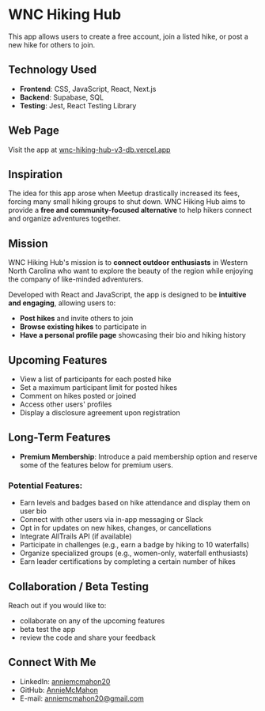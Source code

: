# WNC Hiking Hub
This app allows users to create a free account, join a listed hike, or post a new hike for others to join.

## Technology Used
* **Frontend**: CSS, JavaScript, React, Next.js
* **Backend**: Supabase, SQL
* **Testing**: Jest, React Testing Library

## Web Page
Visit the app at [wnc-hiking-hub-v3-db.vercel.app](https://wnc-hiking-hub-v3-db.vercel.app/)

## Inspiration
The idea for this app arose when Meetup drastically increased its fees, forcing many small hiking groups to shut down.  WNC Hiking Hub aims to provide a **free and community-focused alternative** to help hikers connect and organize adventures together.

## Mission
WNC Hiking Hub's mission is to **connect outdoor enthusiasts** in Western North Carolina who want to explore the beauty of the region while enjoying the company of like-minded adventurers. 

Developed with React and JavaScript, the app is designed to be **intuitive and engaging**, allowing users to:
* **Post hikes** and invite others to join
* **Browse existing hikes** to participate in
* **Have a personal profile page** showcasing their bio and hiking history

## Upcoming Features
* View a list of participants for each posted hike
* Set a maximum participant limit for posted hikes
* Comment on hikes posted or joined
* Access other users' profiles
* Display a disclosure agreement upon registration

## Long-Term Features
* **Premium Membership**: Introduce a paid membership option and reserve some of the features below for premium users.
### Potential Features:
* Earn levels and badges based on hike attendance and display them on user bio
* Connect with other users via in-app messaging or Slack
* Opt in for updates on new hikes, changes, or cancellations
* Integrate AllTrails API (if available)
* Participate in challenges (e.g., earn a badge by hiking to 10 waterfalls)
* Organize specialized groups (e.g., women-only, waterfall enthusiasts)
* Earn leader certifications by completing a certain number of hikes

## Collaboration / Beta Testing
Reach out if you would like to:
* collaborate on any of the upcoming features
* beta test the app
* review the code and share your feedback

## Connect With Me
* LinkedIn: [anniemcmahon20](https://www.linkedin.com/in/anniemcmahon20/)
* GitHub: [AnnieMcMahon](https://github.com/AnnieMcMahon)
* E-mail: anniemcmahon20@gmail.com
